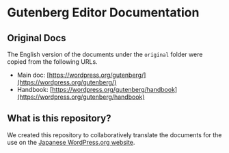 # Gutenberg Editor Documentation

## Original Docs

The English version of the documents under the `original` folder were copied from the following URLs.

- Main doc: [https://wordpress.org/gutenberg/](https://wordpress.org/gutenberg/)
- Handbook: [https://wordpress.org/gutenberg/handbook](https://wordpress.org/gutenberg/handbook)

## What is this repository?
We created this repository to collaboratively translate the documents for the use on the [Japanese WordPress.org website](https://ja.wordpress.org/).